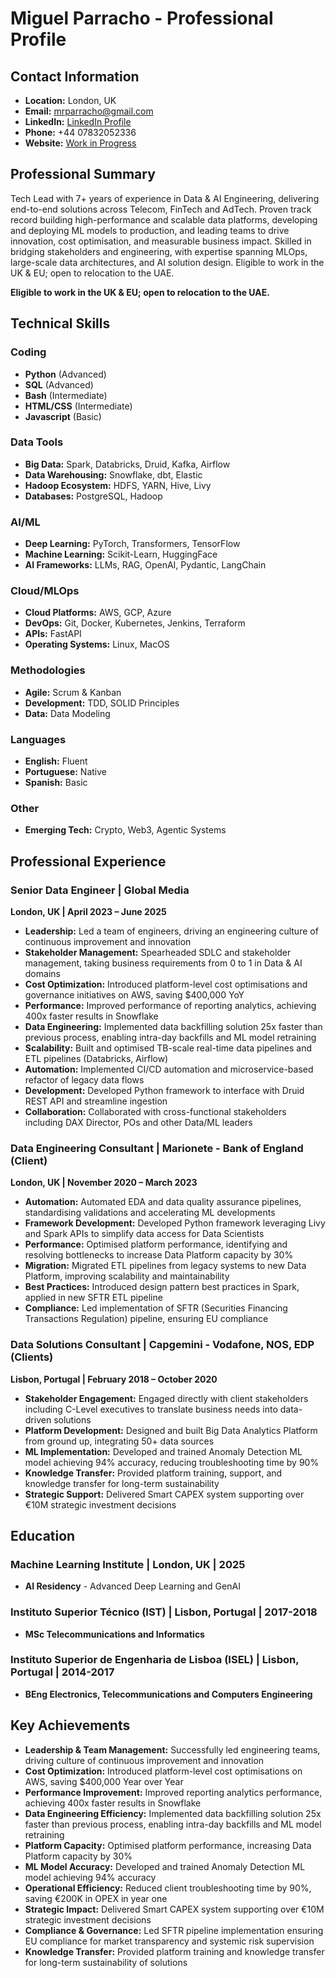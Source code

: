 # Miguel Parracho - Professional Profile

## Contact Information
- **Location:** London, UK
- **Email:** mrparracho@gmail.com
- **LinkedIn:** [LinkedIn Profile](https://linkedin.com/in/miguelparracho)
- **Phone:** +44 07832052336
- **Website:** [Work in Progress](https://mrparracho.github.io)

## Professional Summary
Tech Lead with 7+ years of experience in Data & AI Engineering, delivering end-to-end solutions across Telecom, FinTech and AdTech.
Proven track record building high-performance and scalable data platforms, developing and deploying ML models to production, and
leading teams to drive innovation, cost optimisation, and measurable business impact. Skilled in bridging stakeholders and
engineering, with expertise spanning MLOps, large-scale data architectures, and AI solution design. Eligible to work in the UK & EU;
open to relocation to the UAE.

**Eligible to work in the UK & EU; open to relocation to the UAE.**

## Technical Skills

### Coding
- **Python** (Advanced)
- **SQL** (Advanced)
- **Bash** (Intermediate)
- **HTML/CSS** (Intermediate)
- **Javascript** (Basic)

### Data Tools
- **Big Data:** Spark, Databricks, Druid, Kafka, Airflow
- **Data Warehousing:** Snowflake, dbt, Elastic
- **Hadoop Ecosystem:** HDFS, YARN, Hive, Livy
- **Databases:** PostgreSQL, Hadoop

### AI/ML
- **Deep Learning:** PyTorch, Transformers, TensorFlow
- **Machine Learning:** Scikit-Learn, HuggingFace
- **AI Frameworks:** LLMs, RAG, OpenAI, Pydantic, LangChain

### Cloud/MLOps
- **Cloud Platforms:** AWS, GCP, Azure
- **DevOps:** Git, Docker, Kubernetes, Jenkins, Terraform
- **APIs:** FastAPI
- **Operating Systems:** Linux, MacOS

### Methodologies
- **Agile:** Scrum & Kanban
- **Development:** TDD, SOLID Principles
- **Data:** Data Modeling

### Languages
- **English:** Fluent
- **Portuguese:** Native
- **Spanish:** Basic

### Other
- **Emerging Tech:** Crypto, Web3, Agentic Systems

## Professional Experience

### Senior Data Engineer | Global Media
**London, UK | April 2023 – June 2025**

- **Leadership:** Led a team of engineers, driving an engineering culture of continuous improvement and innovation
- **Stakeholder Management:** Spearheaded SDLC and stakeholder management, taking business requirements from 0 to 1 in Data & AI domains
- **Cost Optimization:** Introduced platform-level cost optimisations and governance initiatives on AWS, saving $400,000 YoY
- **Performance:** Improved performance of reporting analytics, achieving 400x faster results in Snowflake
- **Data Engineering:** Implemented data backfilling solution 25x faster than previous process, enabling intra-day backfills and ML model retraining
- **Scalability:** Built and optimised TB-scale real-time data pipelines and ETL pipelines (Databricks, Airflow)
- **Automation:** Implemented CI/CD automation and microservice-based refactor of legacy data flows
- **Development:** Developed Python framework to interface with Druid REST API and streamline ingestion
- **Collaboration:** Collaborated with cross-functional stakeholders including DAX Director, POs and other Data/ML leaders

### Data Engineering Consultant | Marionete - Bank of England (Client)
**London, UK | November 2020 – March 2023**

- **Automation:** Automated EDA and data quality assurance pipelines, standardising validations and accelerating ML developments
- **Framework Development:** Developed Python framework leveraging Livy and Spark APIs to simplify data access for Data Scientists
- **Performance:** Optimised platform performance, identifying and resolving bottlenecks to increase Data Platform capacity by 30%
- **Migration:** Migrated ETL pipelines from legacy systems to new Data Platform, improving scalability and maintainability
- **Best Practices:** Introduced design pattern best practices in Spark, applied in new SFTR ETL pipeline
- **Compliance:** Led implementation of SFTR (Securities Financing Transactions Regulation) pipeline, ensuring EU compliance

### Data Solutions Consultant | Capgemini - Vodafone, NOS, EDP (Clients)
**Lisbon, Portugal | February 2018 – October 2020**

- **Stakeholder Engagement:** Engaged directly with client stakeholders including C-Level executives to translate business needs into data-driven solutions
- **Platform Development:** Designed and built Big Data Analytics Platform from ground up, integrating 50+ data sources
- **ML Implementation:** Developed and trained Anomaly Detection ML model achieving 94% accuracy, reducing troubleshooting time by 90%
- **Knowledge Transfer:** Provided platform training, support, and knowledge transfer for long-term sustainability
- **Strategic Support:** Delivered Smart CAPEX system supporting over €10M strategic investment decisions

## Education

### Machine Learning Institute | London, UK | 2025
- **AI Residency** - Advanced Deep Learning and GenAI

### Instituto Superior Técnico (IST) | Lisbon, Portugal | 2017-2018
- **MSc Telecommunications and Informatics**

### Instituto Superior de Engenharia de Lisboa (ISEL) | Lisbon, Portugal | 2014-2017
- **BEng Electronics, Telecommunications and Computers Engineering**

## Key Achievements
- **Leadership & Team Management:** Successfully led engineering teams, driving culture of continuous improvement and innovation
- **Cost Optimization:** Introduced platform-level cost optimisations on AWS, saving $400,000 Year over Year
- **Performance Improvement:** Improved reporting analytics performance, achieving 400x faster results in Snowflake
- **Data Engineering Efficiency:** Implemented data backfilling solution 25x faster than previous process, enabling intra-day backfills and ML model retraining
- **Platform Capacity:** Optimised platform performance, increasing Data Platform capacity by 30%
- **ML Model Accuracy:** Developed and trained Anomaly Detection ML model achieving 94% accuracy
- **Operational Efficiency:** Reduced client troubleshooting time by 90%, saving €200K in OPEX in year one
- **Strategic Impact:** Delivered Smart CAPEX system supporting over €10M strategic investment decisions
- **Compliance & Governance:** Led SFTR pipeline implementation ensuring EU compliance for market transparency and systemic risk supervision
- **Knowledge Transfer:** Provided platform training and knowledge transfer for long-term sustainability of solutions
